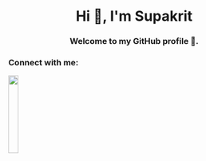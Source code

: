 <h1 align="center">Hi 👋, I'm Supakrit</h1>
<h3 align="center">Welcome to my GitHub profile 🍵.</h3>

<h3 align="left">Connect with me:</h3>
<p align="left">
</p>

<img src="https://raw.githubusercontent.com/supakrit03/supakrit03/main/hello.gif" width="20%" />
</div>

